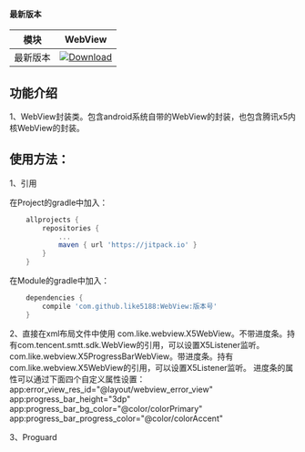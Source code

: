 #### 最新版本

模块|WebView
---|---
最新版本|[![Download](https://jitpack.io/v/like5188/WebView.svg)](https://jitpack.io/#like5188/WebView)

## 功能介绍

1、WebView封装类。包含android系统自带的WebView的封装，也包含腾讯x5内核WebView的封装。

## 使用方法：

1、引用

在Project的gradle中加入：
```groovy
    allprojects {
        repositories {
            ...
            maven { url 'https://jitpack.io' }
        }
    }
```
在Module的gradle中加入：
```groovy
    dependencies {
        compile 'com.github.like5188:WebView:版本号'
    }
```

2、直接在xml布局文件中使用
com.like.webview.X5WebView。不带进度条。持有com.tencent.smtt.sdk.WebView的引用，可以设置X5Listener监听。
com.like.webview.X5ProgressBarWebView。带进度条。持有com.like.webview.X5WebView的引用，可以设置X5Listener监听。
    进度条的属性可以通过下面四个自定义属性设置：
    app:error_view_res_id="@layout/webview_error_view"
    app:progress_bar_height="3dp"
    app:progress_bar_bg_color="@color/colorPrimary"
    app:progress_bar_progress_color="@color/colorAccent"

3、Proguard
```java

```

